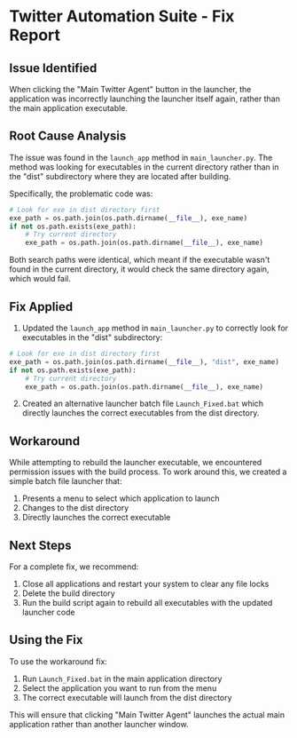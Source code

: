 # Twitter Automation Suite - Fix Report

## Issue Identified
When clicking the "Main Twitter Agent" button in the launcher, the application was incorrectly launching the launcher itself again, rather than the main application executable.

## Root Cause Analysis
The issue was found in the `launch_app` method in `main_launcher.py`. The method was looking for executables in the current directory rather than in the "dist" subdirectory where they are located after building.

Specifically, the problematic code was:
```python
# Look for exe in dist directory first
exe_path = os.path.join(os.path.dirname(__file__), exe_name)
if not os.path.exists(exe_path):
    # Try current directory
    exe_path = os.path.join(os.path.dirname(__file__), exe_name)
```

Both search paths were identical, which meant if the executable wasn't found in the current directory, it would check the same directory again, which would fail.

## Fix Applied
1. Updated the `launch_app` method in `main_launcher.py` to correctly look for executables in the "dist" subdirectory:
```python
# Look for exe in dist directory first
exe_path = os.path.join(os.path.dirname(__file__), "dist", exe_name)
if not os.path.exists(exe_path):
    # Try current directory
    exe_path = os.path.join(os.path.dirname(__file__), exe_name)
```

2. Created an alternative launcher batch file `Launch_Fixed.bat` which directly launches the correct executables from the dist directory.

## Workaround
While attempting to rebuild the launcher executable, we encountered permission issues with the build process. To work around this, we created a simple batch file launcher that:

1. Presents a menu to select which application to launch
2. Changes to the dist directory
3. Directly launches the correct executable

## Next Steps
For a complete fix, we recommend:

1. Close all applications and restart your system to clear any file locks
2. Delete the build directory
3. Run the build script again to rebuild all executables with the updated launcher code

## Using the Fix
To use the workaround fix:

1. Run `Launch_Fixed.bat` in the main application directory
2. Select the application you want to run from the menu
3. The correct executable will launch from the dist directory

This will ensure that clicking "Main Twitter Agent" launches the actual main application rather than another launcher window.
